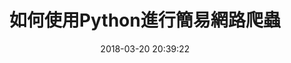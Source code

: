 ---
title: 如何使用Python進行簡易網路爬蟲
date: 2018-03-20 20:39:22
categories:
- 自主學習
tags:
- Python
thumbnail: https://cdn.pixabay.com/photo/2017/01/31/13/49/language-2024210_960_720.png
---
